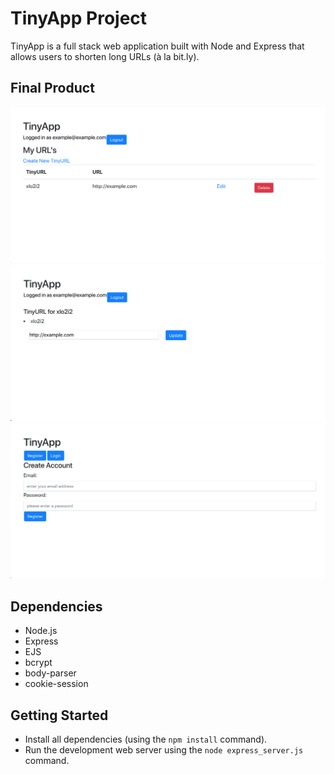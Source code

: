 # TinyApp Project

TinyApp is a full stack web application built with Node and Express that allows users to shorten long URLs (à la bit.ly).

## Final Product

!["The urls page for a user, listing their urls"](https://github.com/harkk/TinyApp/blob/master/docs/urls-page.png?raw=true)
!["The update url page, where a user can update the url associated to a tiny url"](https://github.com/harkk/TinyApp/blob/master/docs/update-url-page.png?raw=true)
!["The user registration page"](https://github.com/harkk/TinyApp/blob/master/docs/register-page.png?raw=true)

## Dependencies

- Node.js
- Express
- EJS
- bcrypt
- body-parser
- cookie-session

## Getting Started

- Install all dependencies (using the `npm install` command).
- Run the development web server using the `node express_server.js` command.